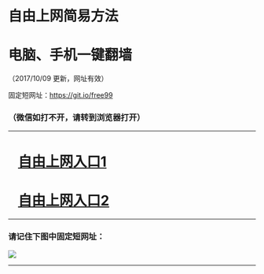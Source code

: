﻿# 自由上网简易方法

# 电脑、手机一键翻墙

（2017/10/09 更新，网址有效）

固定短网址：https://git.io/free99

### （微信如打不开，请转到浏览器打开）


***





# &nbsp;&nbsp; <a href="http://ft2742723705.fwq-tz-1001.info/fwqtz01.html?t=100900128587 " target="_blank">自由上网入口1</a>
# &nbsp;&nbsp; <a href="http://ft2758927135.fwq-tz-1002.info/fwqtz02.html?t=100900126051 " target="_blank">自由上网入口2</a>
***

### 请记住下图中固定短网址：

<img src="https://s3-us-west-2.amazonaws.com/fwq-1001/yjfq-20170905okok.png" /> 


***


